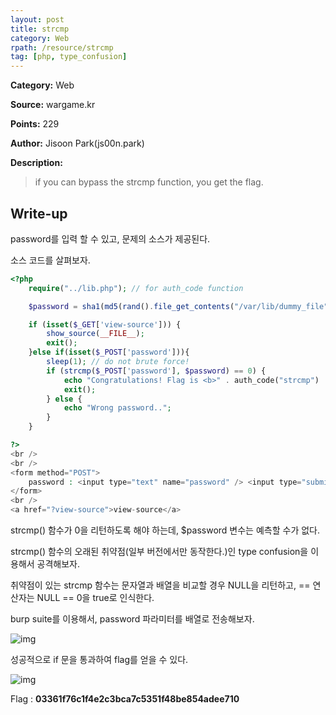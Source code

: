 ```yaml
---
layout: post
title: strcmp
category: Web
rpath: /resource/strcmp
tag: [php, type_confusion] 
---
```


**Category:** Web

**Source:** wargame.kr

**Points:** 229

**Author:** Jisoon Park(js00n.park)

**Description:** 

> if you can bypass the strcmp function, you get the flag.

## Write-up

password를 입력 할 수 있고, 문제의 소스가 제공된다.

소스 코드를 살펴보자.

```php
<?php
    require("../lib.php"); // for auth_code function

    $password = sha1(md5(rand().file_get_contents("/var/lib/dummy_file")).rand());

    if (isset($_GET['view-source'])) {
        show_source(__FILE__);
        exit();
    }else if(isset($_POST['password'])){
        sleep(1); // do not brute force!
        if (strcmp($_POST['password'], $password) == 0) {
            echo "Congratulations! Flag is <b>" . auth_code("strcmp") ."</b>";
            exit();
        } else {
            echo "Wrong password..";
        }
    }

?>
<br />
<br />
<form method="POST">
    password : <input type="text" name="password" /> <input type="submit" value="chk">
</form>
<br />
<a href="?view-source">view-source</a>
```

strcmp() 함수가 0을 리턴하도록 해야 하는데, $password 변수는 예측할 수가 없다.

strcmp() 함수의 오래된 취약점(일부 버전에서만 동작한다.)인 type confusion을 이용해서 공격해보자.

취약점이 있는 strcmp 함수는 문자열과 배열을 비교할 경우 NULL을 리턴하고, == 연산자는 NULL == 0을 true로 인식한다.

burp suite를 이용해서, password 파라미터를 배열로 전송해보자.

![img]({{page.rpath|prepend:site.baseurl}}/request.png)

성공적으로 if 문을 통과하여 flag를 얻을 수 있다.

![img]({{page.rpath|prepend:site.baseurl}}/flag.png)

Flag : **03361f76c1f4e2c3bca7c5351f48be854adee710**
